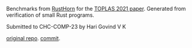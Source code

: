 Benchmarks from [RustHorn](https://github.com/hopv/rust-horn) for the [TOPLAS
2021 paper](https://dl.acm.org/doi/full/10.1145/3462205). Generated from
verification of small Rust programs.

Submitted to CHC-COMP-23 by Hari Govind V K

[original repo](https://github.com/hopv/rust-horn/tree/master/toplas2021/benchmarks/rust-horn).
[commit](https://github.com/hopv/rust-horn/commit/e1b7b7846b89705428fd8890900a5b63c4771740).
